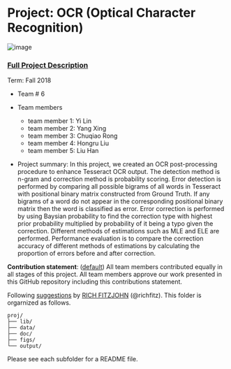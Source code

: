 # Project: OCR (Optical Character Recognition) 

![image](figs/intro.png)

### [Full Project Description](doc/project4_desc.md)

Term: Fall 2018

+ Team # 6
+ Team members
	+ team member 1: Yi Lin
	+ team member 2: Yang Xing
	+ team member 3: Chuqiao Rong
	+ team member 4: Hongru Liu
	+ team member 5: Liu Han

+ Project summary: In this project, we created an OCR post-processing procedure to enhance Tesseract OCR output. The detection method is n-gram and correction method is probability scoring. 
Error detection is performed by comparing all possible bigrams of all words in Tesseract with positional binary matrix constructed from Ground Truth. If any bigrams of a word do not appear in the corresponding positional binary matrix then the word is classified as error. 
Error correction is performed by using Baysian probability to find the correction type with highest prior probability multiplied by probability of it being a typo given the correction. Different methods of estimations such as MLE and ELE are performed. 
Performance evaluation is to compare the correction accuracy of different methods of estimations by calculating the proportion of errors before and after correction.
	
**Contribution statement**: ([default](doc/a_note_on_contributions.md)) All team members contributed equally in all stages of this project. All team members approve our work presented in this GitHub repository including this contributions statement. 

Following [suggestions](http://nicercode.github.io/blog/2013-04-05-projects/) by [RICH FITZJOHN](http://nicercode.github.io/about/#Team) (@richfitz). This folder is orgarnized as follows.

```
proj/
├── lib/
├── data/
├── doc/
├── figs/
└── output/
```

Please see each subfolder for a README file.

